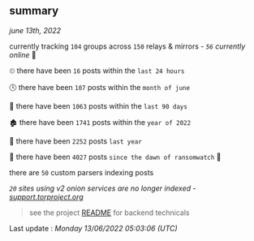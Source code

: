
## summary
_june 13th, 2022_

currently tracking `104` groups across `150` relays & mirrors - _`56` currently online_ 📡

⏲ there have been `16` posts within the `last 24 hours`

🕓 there have been `107` posts within the `month of june`

📅 there have been `1063` posts within the `last 90 days`

🏚 there have been `1741` posts within the `year of 2022`

🚀 there have been `2252` posts `last year`

🦕 there have been `4027` posts `since the dawn of ransomwatch` 🐣

there are `50` custom parsers indexing posts

_`20` sites using v2 onion services are no longer indexed - [support.torproject.org](https://support.torproject.org/onionservices/v2-deprecation/)_

> see the project [README](https://github.com/jmousqueton/ransomwatch#readme) for backend technicals



Last update : _Monday 13/06/2022 05:03:06 (UTC)_


